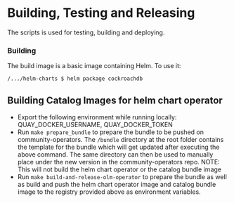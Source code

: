 # Building, Testing and Releasing

The scripts is used for testing, building and deploying.

### Building

The build image is a basic image containing Helm. To use it:

```
/.../helm-charts $ helm package cockroachdb
```

## Building Catalog Images for helm chart operator

- Export the following environment while running locally:
    QUAY_DOCKER_USERNAME, QUAY_DOCKER_TOKEN
- Run `make prepare_bundle` to prepare the bundle to be pushed on community-operators. The `/bundle` directory at the root folder contains the template for the bundle which will get updated after executing the above command. The same directory can then be used to manually place under the new version in the community-operators repo. NOTE: This will not build the helm chart operator or the catalog bundle image
- Run `make build-and-release-olm-operator` to prepare the bundle as well as build and push the helm chart operator image and catalog bundle image to the registry provided above as environment variables.
